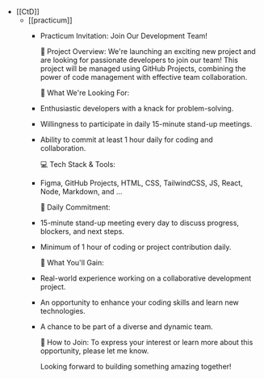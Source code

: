 - [[CtD]]
	- [[practicum]]
		- Practicum Invitation: Join Our Development Team!
		  
		  🚀 Project Overview:
		  We're launching an exciting new project and are looking for passionate developers to join our team! This project will be managed using GitHub Projects, combining the power of code management with effective team collaboration.
		  
		  🤝 What We're Looking For:
		- Enthusiastic developers with a knack for problem-solving.
		- Willingness to participate in daily 15-minute stand-up meetings.
		- Ability to commit at least 1 hour daily for coding and collaboration.
		  
		  💻 Tech Stack & Tools:
		- Figma, GitHub Projects, HTML, CSS, TailwindCSS, JS, React, Node, Markdown, and …
		  
		  📅 Daily Commitment:
		- 15-minute stand-up meeting every day to discuss progress, blockers, and next steps.
		- Minimum of 1 hour of coding or project contribution daily.
		  
		  🌟 What You'll Gain:
		- Real-world experience working on a collaborative development project.
		- An opportunity to enhance your coding skills and learn new technologies.
		- A chance to be part of a diverse and dynamic team.
		  
		  🔗 How to Join:
		  To express your interest or learn more about this opportunity, please let me know.
		  
		  Looking forward to building something amazing together!
